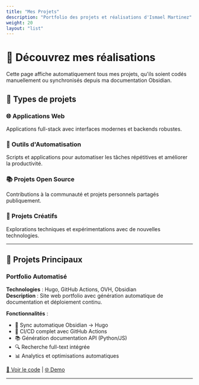 ```yaml
---
title: "Mes Projets"
description: "Portfolio des projets et réalisations d'Ismael Martinez"
weight: 20
layout: "list"
---
```


# 💼 Découvrez mes réalisations

Cette page affiche automatiquement tous mes projets, qu'ils soient codés manuellement ou synchronisés depuis ma documentation Obsidian.

## 🎯 Types de projets

### 🌐 Applications Web
Applications full-stack avec interfaces modernes et backends robustes.

### 🔧 Outils d'Automatisation  
Scripts et applications pour automatiser les tâches répétitives et améliorer la productivité.

### 📚 Projets Open Source
Contributions à la communauté et projets personnels partagés publiquement.

### 🎨 Projets Créatifs
Explorations techniques et expérimentations avec de nouvelles technologies.

---

## 🚀 Projets Principaux

### Portfolio Automatisé
**Technologies** : Hugo, GitHub Actions, OVH, Obsidian  
**Description** : Site web portfolio avec génération automatique de documentation et déploiement continu.

**Fonctionnalités** :
- 📝 Sync automatique Obsidian → Hugo
- 🔄 CI/CD complet avec GitHub Actions  
- 📚 Génération documentation API (Python/JS)
- 🔍 Recherche full-text intégrée
- 📊 Analytics et optimisations automatiques

[🔗 Voir le code](https://github.com/elmaquito/Automated-Portfolio) | [🌐 Demo](https://martinezismael.fr)

---